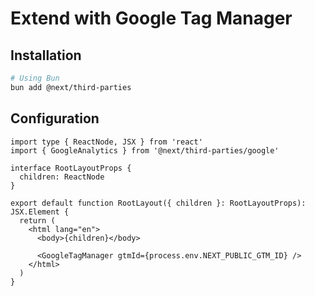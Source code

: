# Extend with Google Tag Manager

## Installation

```sh
# Using Bun
bun add @next/third-parties
```

## Configuration

```tsx
import type { ReactNode, JSX } from 'react'
import { GoogleAnalytics } from '@next/third-parties/google'

interface RootLayoutProps {
  children: ReactNode
}

export default function RootLayout({ children }: RootLayoutProps): JSX.Element {
  return (
    <html lang="en">
      <body>{children}</body>

      <GoogleTagManager gtmId={process.env.NEXT_PUBLIC_GTM_ID} />
    </html>
  )
}
```
